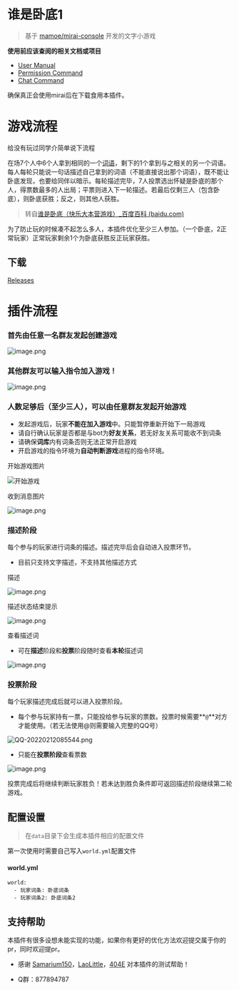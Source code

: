 # 谁是卧底1

> 基于 [mamoe/mirai-console](https://github.com/mamoe/mirai-console) 开发的文字小游戏

**使用前应该查阅的相关文档或项目**

- [User Manual](https://github.com/mamoe/mirai/blob/dev/docs/UserManual.md)
- [Permission Command](https://github.com/mamoe/mirai/blob/dev/mirai-console/docs/BuiltInCommands.md#permissioncommand)
- [Chat Command](https://github.com/project-mirai/chat-command)

确保真正会使用mirai后在下载食用本插件。

# 游戏流程

给没有玩过同学介简单说下流程

在场7个人中6个人拿到相同的一个[词语](https://baike.baidu.com/item/词语/38321)，剩下的1个拿到与之相关的另一个词语。每人每轮只能说一句话描述自己拿到的词语（不能直接说出那个词语），既不能让卧底发现，也要给同伴以暗示。每轮描述完毕，7人投票选出怀疑是卧底的那个人，得票数最多的人出局；平票则进入下一轮描述。若最后仅剩三人（包含卧底），则卧底获胜；反之，则其他人获胜。

> 转自[谁是卧底（快乐大本营游戏）_百度百科 (baidu.com)](https://baike.baidu.com/item/谁是卧底/17577018)

为了防止玩的时候凑不起怎么多人，本插件优化至少三人参加。（一个卧底，2正常玩家）正常玩家剩余1个为卧底获胜反正玩家获胜。

## 下载

[Releases ](https://github.com/liuqianpan2008/WhoUndercover/releases)

# 插件流程

### 首先由任意一名群友发起创建游戏

![image.png](https://i.postimg.cc/wB5NSK8r/image.png)

### 其他群友可以输入指令加入游戏！

![image.png](https://i.postimg.cc/vHp6T8Gj/image.png)

### 人数足够后（至少三人），可以由任意群友发起开始游戏

* 发起游戏后，玩家**不能在加入游戏**中。只能暂停重新开始下一局游戏
* 请自行确认玩家是否都是与bot为**好友关系**，若无好友关系可能收不到词条
* 请确保**词库**内有词条否则无法正常开启游戏
* 开启游戏的指令环境为**自动判断游戏**进程的指令环境。

开始游戏图片

![开始游戏](https://i.postimg.cc/KzM8dBM8/image.png)

收到消息图片

![image.png](https://i.postimg.cc/Hn1kHnw4/image.png)

### 描述阶段

每个参与的玩家进行词条的描述。描述完毕后会自动进入投票环节。

* 目前只支持文字描述，不支持其他描述方式

描述

![image.png](https://i.postimg.cc/59mVjsbM/image.png)

描述状态结束提示

![image.png](https://i.postimg.cc/3r1s3WF8/image.png)

查看描述词

* 可在**描述**阶段和**投票**阶段随时查看**本轮**描述词

![image.png](https://i.postimg.cc/m2084GJZ/image.png)

### 投票阶段

每个玩家描述完成后就可以进入投票阶段。

* 每个参与玩家持有一票，只能投给参与玩家的票数。投票时候需要**`@`**对方才能使用。（若无法使用@则需要输入完整的QQ号）

![QQ-20220212085544.png](https://i.postimg.cc/qvxbx5Dk/QQ-20220212085544.png)

* 只能在**投票阶段**查看票数

![image.png](https://i.postimg.cc/3wwBCJDB/image.png)

投票完成后将继续判断玩家胜负！若未达到胜负条件即可返回描述阶段继续第二轮游戏。

## 配置设置

> 在``data``目录下会生成本插件相应的配置文件

第一次使用时需要自己写入`world.yml`配置文件

#### world.yml

```
world: 
  - 玩家词条: 卧底词条
  - 玩家词条2: 卧底词条2
```

## 支持帮助

本插件有很多设想未能实现的功能，如果你有更好的优化方法欢迎提交属于你的pr，同时欢迎提pr。

* 感谢 [Samarium150](https://github.com/Samarium150)，[LaoLittle](https://github.com/LaoLittle)，[404E](https://github.com/4o4E) 对本插件的测试帮助！

* Q群：877894787
